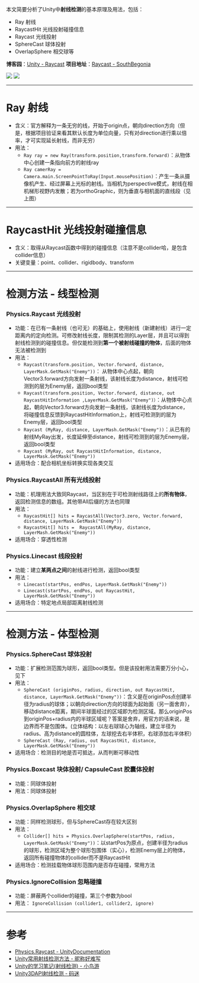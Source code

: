本文简要分析了Unity中**射线检测**的基本原理及用法，包括：
- Ray 射线
- RaycastHit 光线投射碰撞信息
- Raycast 光线投射
- SphereCast 球体投射
- OverlapSphere 相交球等

**博客园**：[Unity - Raycast](https://www.cnblogs.com/SouthBegonia/p/11732340.html)
**项目地址**：[Raycast - SouthBegonia](https://github.com/SouthBegonia/UnityWorld/tree/master/Raycast)

![](https://img2018.cnblogs.com/blog/1688704/201910/1688704-20191024150900466-224325821.gif)
![](https://img2018.cnblogs.com/blog/1688704/201910/1688704-20191024150906994-693623880.gif)

------

# Ray 射线
- 含义：官方解释为一条无穷的线，开始于origin点，朝向direction方向（但是，根据项目验证来看其默认长度为单位向量，只有对direction进行乘以倍率，才可实现延长射线，而非无穷）
- 用法：
	- `Ray ray = new Ray(transform.position,transform.forward)`：从物体中心创建一条指向前方的射线ray
	- `Ray camerRay = Camera.main.ScreenPointToRay(Input.mousePosition)`：产生一条从摄像机产生、经过屏幕上光标的射线。当相机为perspective模式，射线在相机梯形视野内发散；若为orthoGraphic，则为垂直与相机面的直线段（见上图）

------

# RaycastHit 光线投射碰撞信息
- 含义：取得从Raycast函数中得到的碰撞信息（注意不是collider哈，是包含collider信息）
- 关键变量：point、collider、rigidbody、transform

------

# 检测方法 - 线型检测

### Physics.Raycast 光线投射
- 功能：在已有一条射线（也可无）的基础上，使用射线（新建射线）进行一定距离内的定向检测。可修改射线长度，限制其检测的Layer层，并且可以得到射线检测到的碰撞信息。但仅能检测到**第一个被射线碰撞的物体**，后面的物体无法被检测到
- 用法：
	- `Raycast(transform.position, Vector.forward, distance, LayerMask.GetMask("Enemy"))`： 从物体中心点起，朝向Vector3.forward方向发射一条射线，该射线长度为distance，射线可检测到的层为Enemy层，返回bool类型
	- `Raycast(transform.position, Vector.forward, distance, out RaycastHitInformation ,LayerMask.GetMask("Enemy")）`：从物体中心点起，朝向Vector3.forward方向发射一条射线，该射线长度为distance，将碰撞信息反馈到RaycastHitInformation上，射线可检测到的层为Enemy层，返回bool类型
	- `Raycast (MyRay, distance, LayerMash.GetMask("Enemy"))`：从已有的射线MyRay出发，长度延伸至distance，射线可检测到的层为Enemy层，返回bool类型
	- `Raycast (MyRay, out RaycastHitInformation, distance, LayerMask.GetMask("Enemy"))`
- 适用场合：配合相机坐标转换实现各类交互

### Physics.RaycastAll 所有光线投射
- 功能：机理用法大致同Raycast，当区别在于可检测射线路径上的**所有物体**，返回检测信息的数组。其他带All后缀的方法也同理
- 用法：
	- `RaycastHit[] hits = RaycastAll(Vector3.zero, Vector.forward, distance, LayerMask.GetMask("Enemy"))` 
	- `RaycastHit[] hits =  RaycastAll(MyRay, distance, LayerMash.GetMask("Enemy"))`
- 适用场合：穿透性检测


### Physics.Linecast 线段投射
- 功能：建立**某两点之间**的射线进行检测，返回bool类型
- 用法：
	- `Linecast(startPos, endPos, LayerMask.GetMask("Enemy"))`
	- `Linecast(startPos, endPos, out RaycastHit, LayerMask.GetMask("Enemy"))` 
- 适用场合：特定地点局部距离射线检测

------

# 检测方法 - 体型检测

### Physics.SphereCast 球体投射
- 功能：扩展检测范围为球形，返回bool类型。但是该投射用法需要万分小心，见下
- 用法：
	- `SphereCast (originPos, radius, direction, out RaycastHit, distance, LayerMask.GetMask("Enemy"))`：含义是在originPos点创建半径为radius的球体；以朝向direction方向的球面为起始面（另一面舍弃），移动distance距离，期间半球面经过的区域即为检测区域。那么originPos到originPos+radius内的半球区域呢？答案是舍弃，用官方的话来说，是边界而不是包围体。(立体结构：以左右球球心为轴线，建立半径为radius、高为distance的圆柱体，左球挖去右半体积，右球添加右半体积）
	- `SphereCast (Ray, radius, out RaycastHit, distance, LayerMask.GetMask("Enemy"))`
- 适用场合：检测目的地是否可抵达，从而判断可移动性


### Physics.Boxcast 块体投射/ CapsuleCast 胶囊体投射
- 功能：同球体投射
- 用法：同球体投射

### Physics.OverlapSphere 相交球
- 功能：同样检测球形，但与SphereCast存在较大区别
- 用法：
	- `Collider[] hits = Physics.OverlapSphere(startPos, radius, LayerMask.GetMask("Enemy"))`：以startPos为原点，创建半径为radius的球形，检测区域为整个球形包围体（实心），检测Enemy层上的物体，返回所有碰撞物体的collider而不是RaycastHit
- 适用场合：检测挂载物体球形范围内是否存在碰撞，常用方法

### Physics.IgnoreCollision 忽略碰撞
- 功能：屏蔽两个collider的碰撞，第三个参数为bool
- 用法： `IgnoreCollision (collider1, collider2, ignore)`

-----

# 参考
- [Physics.Raycast - UnityDocumentation](https://docs.unity3d.com/2018.3/Documentation/ScriptReference/Physics.Raycast.html)
- [Unity常用射线检测方法 - 昵称好难写](https://blog.csdn.net/qq_36274965/article/details/79456449)
- [Unity的学习笔记(射线检测) - 小鸟游](https://www.cnblogs.com/takanashi/p/11028786.html)
- [Unity3DAPI射线检测 - 码迷](http://www.mamicode.com/info-detail-2514998.html)